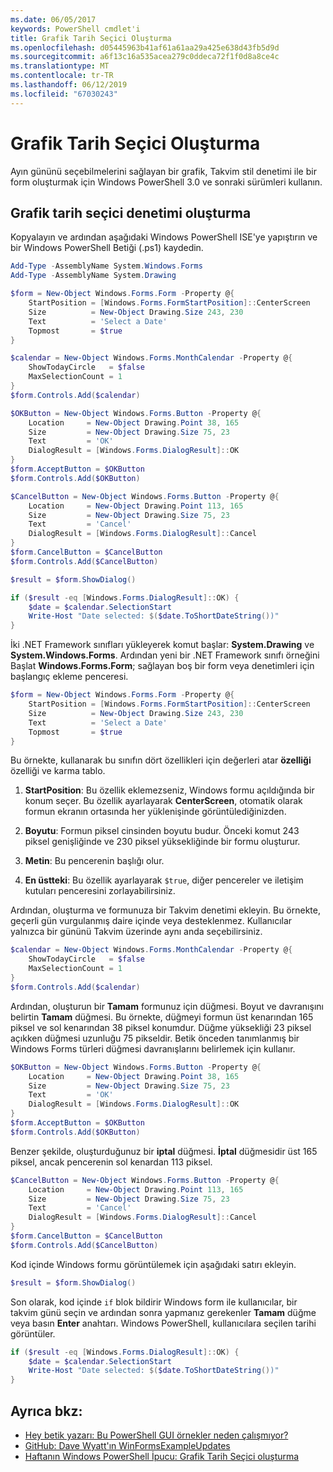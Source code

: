 ```yaml
---
ms.date: 06/05/2017
keywords: PowerShell cmdlet'i
title: Grafik Tarih Seçici Oluşturma
ms.openlocfilehash: d05445963b41af61a61aa29a425e638d43fb5d9d
ms.sourcegitcommit: a6f13c16a535acea279c0ddeca72f1f0d8a8ce4c
ms.translationtype: MT
ms.contentlocale: tr-TR
ms.lasthandoff: 06/12/2019
ms.locfileid: "67030243"
---
```

# <a name="creating-a-graphical-date-picker"></a>Grafik Tarih Seçici Oluşturma

Ayın gününü seçebilmelerini sağlayan bir grafik, Takvim stil denetimi ile bir form oluşturmak için Windows PowerShell 3.0 ve sonraki sürümleri kullanın.

## <a name="create-a-graphical-date-picker-control"></a>Grafik tarih seçici denetimi oluşturma

Kopyalayın ve ardından aşağıdaki Windows PowerShell ISE'ye yapıştırın ve bir Windows PowerShell Betiği (.ps1) kaydedin.

```powershell
Add-Type -AssemblyName System.Windows.Forms
Add-Type -AssemblyName System.Drawing

$form = New-Object Windows.Forms.Form -Property @{
    StartPosition = [Windows.Forms.FormStartPosition]::CenterScreen
    Size          = New-Object Drawing.Size 243, 230
    Text          = 'Select a Date'
    Topmost       = $true
}

$calendar = New-Object Windows.Forms.MonthCalendar -Property @{
    ShowTodayCircle   = $false
    MaxSelectionCount = 1
}
$form.Controls.Add($calendar)

$OKButton = New-Object Windows.Forms.Button -Property @{
    Location     = New-Object Drawing.Point 38, 165
    Size         = New-Object Drawing.Size 75, 23
    Text         = 'OK'
    DialogResult = [Windows.Forms.DialogResult]::OK
}
$form.AcceptButton = $OKButton
$form.Controls.Add($OKButton)

$CancelButton = New-Object Windows.Forms.Button -Property @{
    Location     = New-Object Drawing.Point 113, 165
    Size         = New-Object Drawing.Size 75, 23
    Text         = 'Cancel'
    DialogResult = [Windows.Forms.DialogResult]::Cancel
}
$form.CancelButton = $CancelButton
$form.Controls.Add($CancelButton)

$result = $form.ShowDialog()

if ($result -eq [Windows.Forms.DialogResult]::OK) {
    $date = $calendar.SelectionStart
    Write-Host "Date selected: $($date.ToShortDateString())"
}
```

İki .NET Framework sınıfları yükleyerek komut başlar: **System.Drawing** ve **System.Windows.Forms**.
Ardından yeni bir .NET Framework sınıfı örneğini Başlat **Windows.Forms.Form**; sağlayan boş bir form veya denetimleri için başlangıç ekleme penceresi.

```powershell
$form = New-Object Windows.Forms.Form -Property @{
    StartPosition = [Windows.Forms.FormStartPosition]::CenterScreen
    Size          = New-Object Drawing.Size 243, 230
    Text          = 'Select a Date'
    Topmost       = $true
}
```

Bu örnekte, kullanarak bu sınıfın dört özellikleri için değerleri atar **özelliği** özelliği ve karma tablo.

1. **StartPosition**: Bu özellik eklemezseniz, Windows formu açıldığında bir konum seçer.
   Bu özellik ayarlayarak **CenterScreen**, otomatik olarak formun ekranın ortasında her yüklenişinde görüntülediğinizden.

2. **Boyutu**: Formun piksel cinsinden boyutu budur.
   Önceki komut 243 piksel genişliğinde ve 230 piksel yüksekliğinde bir formu oluşturur.

3. **Metin**: Bu pencerenin başlığı olur.

4. **En üstteki**: Bu özellik ayarlayarak `$true`, diğer pencereler ve iletişim kutuları penceresini zorlayabilirsiniz.

Ardından, oluşturma ve formunuza bir Takvim denetimi ekleyin.
Bu örnekte, geçerli gün vurgulanmış daire içinde veya desteklenmez.
Kullanıcılar yalnızca bir gününü Takvim üzerinde aynı anda seçebilirsiniz.

```powershell
$calendar = New-Object Windows.Forms.MonthCalendar -Property @{
    ShowTodayCircle   = $false
    MaxSelectionCount = 1
}
$form.Controls.Add($calendar)
```

Ardından, oluşturun bir **Tamam** formunuz için düğmesi.
Boyut ve davranışını belirtin **Tamam** düğmesi.
Bu örnekte, düğmeyi formun üst kenarından 165 piksel ve sol kenarından 38 piksel konumdur.
Düğme yüksekliği 23 piksel açıkken düğmesi uzunluğu 75 pikseldir.
Betik önceden tanımlanmış bir Windows Forms türleri düğmesi davranışlarını belirlemek için kullanır.

```powershell
$OKButton = New-Object Windows.Forms.Button -Property @{
    Location     = New-Object Drawing.Point 38, 165
    Size         = New-Object Drawing.Size 75, 23
    Text         = 'OK'
    DialogResult = [Windows.Forms.DialogResult]::OK
}
$form.AcceptButton = $OKButton
$form.Controls.Add($OKButton)
```

Benzer şekilde, oluşturduğunuz bir **iptal** düğmesi.
**İptal** düğmesidir üst 165 piksel, ancak pencerenin sol kenardan 113 piksel.

```powershell
$CancelButton = New-Object Windows.Forms.Button -Property @{
    Location     = New-Object Drawing.Point 113, 165
    Size         = New-Object Drawing.Size 75, 23
    Text         = 'Cancel'
    DialogResult = [Windows.Forms.DialogResult]::Cancel
}
$form.CancelButton = $CancelButton
$form.Controls.Add($CancelButton)
```

Kod içinde Windows formu görüntülemek için aşağıdaki satırı ekleyin.

```powershell
$result = $form.ShowDialog()
```

Son olarak, kod içinde `if` blok bildirir Windows form ile kullanıcılar, bir takvim günü seçin ve ardından sonra yapmanız gerekenler **Tamam** düğme veya basın **Enter** anahtarı.
Windows PowerShell, kullanıcılara seçilen tarihi görüntüler.

```powershell
if ($result -eq [Windows.Forms.DialogResult]::OK) {
    $date = $calendar.SelectionStart
    Write-Host "Date selected: $($date.ToShortDateString())"
}
```

## <a name="see-also"></a>Ayrıca bkz:

- [Hey betik yazarı:  Bu PowerShell GUI örnekler neden çalışmıyor?](https://go.microsoft.com/fwlink/?LinkId=506644)
- [GitHub: Dave Wyatt'ın WinFormsExampleUpdates](https://github.com/dlwyatt/WinFormsExampleUpdates)
- [Haftanın Windows PowerShell İpucu:  Grafik Tarih Seçici oluşturma](https://technet.microsoft.com/library/ff730942.aspx)

